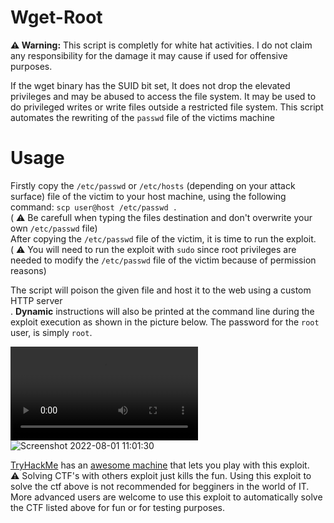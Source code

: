 # Wget-Root

**⚠️ Warning:** This script is completly for white hat activities. I do not claim any responsibility for the damage it may cause if used for offensive purposes.

If the wget binary has the SUID bit set, It does not drop the elevated privileges and may be abused to access the file system. It may be used to do privileged writes or write files outside a restricted file system. This script automates the rewriting of the `passwd` file of the victims machine

# Usage
Firstly copy the `/etc/passwd` or `/etc/hosts` (depending on your attack surface) file of the victim to your host machine, using the following command:
`scp user@host /etc/passwd .` <br>
( ⚠️  Be carefull when typing the files destination and don't overwrite your own `/etc/passwd` file) <br>
After copying the `/etc/passwd` file of the victim, it is time to run the exploit. <br>
( ⚠️  You will need to run the exploit with `sudo` since root privileges are needed to modify the `/etc/passwd` file of the victim because of permission reasons)

The script will poison the given file and host it to the web using a custom HTTP server <br>. 
**Dynamic** instructions will also be printed at the command line during the exploit execution as shown in the picture below.
The password for the `root` user, is simply `root`. 

![Proof Of Concept Video](https://user-images.githubusercontent.com/80885284/182122277-11c1718b-de9a-4bf6-b7aa-8e5f61d7acdb.webm) <br>
![Screenshot 2022-08-01 11:01:30](https://user-images.githubusercontent.com/80885284/182182543-b10b2e50-64c3-4f57-ab8e-ea0ddde7561a.png)

[TryHackMe](https://tryhackme.com) has an [awesome machine](https://tryhackme.com/room/wgelctf) that lets you play with this exploit. <br>
⚠️ Solving CTF's with others exploit just kills the fun. Using this exploit to solve the ctf above is not recommended for begginers in the world of IT. More advanced users are welcome to use this exploit to automatically solve the CTF listed above for fun or for testing purposes.
